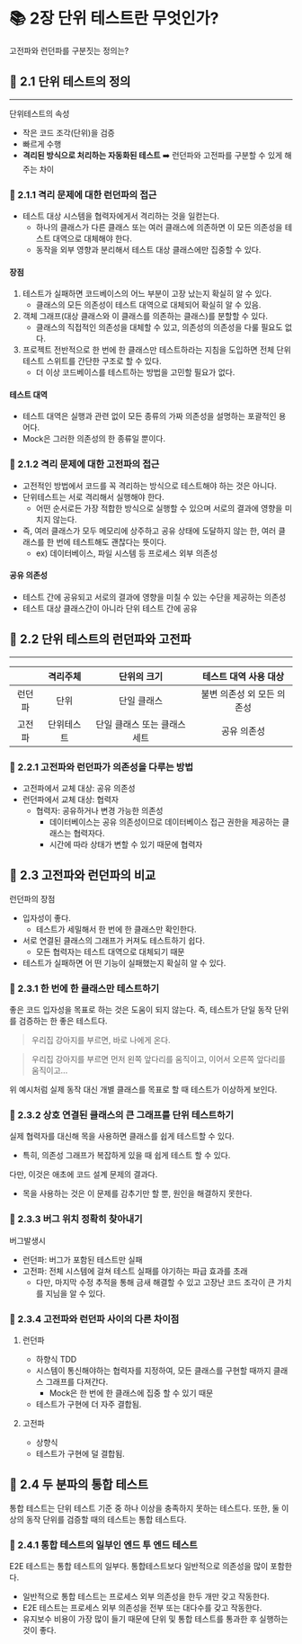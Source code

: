 # 📚 2장 단위 테스트란 무엇인가?

고전파와 런던파를 구분짓는 정의는?

## 📖 2.1 단위 테스트의 정의

___
단위테스트의 속성

- 작은 코드 조각(단위)을 검증
- 빠르게 수행
- **격리된 방식으로 처리하는 자동화된 테스트** ➡️ 런던파와 고전파를 구분할 수 있게 해주는 차이

### 🔖 2.1.1 격리 문제에 대한 런던파의 접근

- 테스트 대상 시스템을 협력자에게서 격리하는 것을 일컫는다.
  - 하나의 클래스가 다른 클래스 또는 여러 클래스에 의존하면 이 모든 의존성을 테스트 대역으로 대체해야 한다.
  - 동작을 외부 영향과 분리해서 테스트 대상 클래스에만 집중할 수 있다.

#### 장점

1. 테스트가 실패하면 코드베이스의 어느 부분이 고장 났는지 확실히 알 수 있다.
    - 클래스의 모든 의존성이 테스트 대역으로 대체되어 확실히 알 수 있음.
2. 객체 그래프(대상 클래스와 이 클래스를 의존하는 클래스)를 분할할 수 있다.
    - 클래스의 직접적인 의존성을 대체할 수 있고, 의존성의 의존성을 다룰 필요도 없다.
3. 프로젝트 전반적으로 한 번에 한 클래스만 테스트하라는 지침을 도입하면 전체 단위 테스트 스위트를 간단한 구조로 할 수 있다.
    - 더 이상 코드베이스를 테스트하는 방법을 고민할 필요가 없다.

#### 테스트 대역

- 테스트 대역은 실행과 관련 없이 모든 종류의 가짜 의존성을 설명하는 포괄적인 용어다.
- Mock은 그러한 의존성의 한 종류일 뿐이다.

### 🔖 2.1.2 격리 문제에 대한 고전파의 접근

- 고전적인 방법에서 코드를 꼭 격리하는 방식으로 테스트해야 하는 것은 아니다.
- 단위테스트는 서로 격리해서 실행해야 한다.
  - 어떤 순서로든 가장 적합한 방식으로 실행할 수 있으며 서로의 결과에 영향을 미치지 않는다.
- 즉, 여러 클래스가 모두 메모리에 상주하고 공유 상태에 도달하지 않는 한, 여러 클래스를 한 번에 테스트해도 괜찮다는 뜻이다.
  - ex) 데이터베이스, 파일 시스템 등 프로세스 외부 의존성

#### 공유 의존성

- 테스트 간에 공유되고 서로의 결과에 영향을 미칠 수 있는 수단을 제공하는 의존성
- 테스트 대상 클래스간이 아니라 단위 테스트 간에 공유

## 📖 2.2 단위 테스트의 런던파와 고전파

___
||격리주체|단위의 크기|테스트 대역 사용 대상
|:---:|:---:|:---:|:---:|
|런던파|단위|단일 클래스|불변 의존성 외 모든 의존성
|고전파|단위테스트|단일 클래스 또는 클래스 세트|공유 의존성

### 🔖 2.2.1 고전파와 런던파가 의존성을 다루는 방법

- 고전파에서 교체 대상: 공유 의존성
- 런던파에서 교체 대상: 협력자
  - 협력자: 공유하거나 변경 가능한 의존성
    - 데이터베이스는 공유 의존성이므로 데이터베이스 접근 권한을 제공하는 클래스는 협력자다.
    - 시간에 따라 상태가 변할 수 있기 때문에 협력자

## 📖 2.3 고전파와 런던파의 비교

런던파의 장점

- 입자성이 좋다.
  - 테스트가 세밀해서 한 번에 한 클래스만 확인한다.
- 서로 연결된 클래스의 그래프가 커져도 테스트하기 쉽다.
  - 모든 협력자는 테스트 대역으로 대체되기 때문
- 테스트가 실패하면 어 떤 기능이 실패했는지 확실히 알 수 있다.

### 🔖 2.3.1 한 번에 한 클래스만 테스트하기

좋은 코드 입자성을 목표로 하는 것은 도움이 되지 않는다. 즉, 테스트가 단일 동작 단위를 검증하는 한 좋은 테스트다.

> 우리집 강아지를 부르면, 바로 나에게 온다.

> 우리집 강아지를 부르면 먼저 왼쪽 앞다리를 움직이고, 이어서 오른쪽 앞다리를 움직이고...

위 예시처럼 실제 동작 대신 개별 클래스를 목표로 할 때 테스트가 이상하게 보인다.

### 🔖 2.3.2 상호 연결된 클래스의 큰 그래프를 단위 테스트하기

실제 협력자를 대신해 목을 사용하면 클래스를 쉽게 테스트할 수 있다.

- 특히, 의존성 그래프가 복잡하게 있을 때 쉽게 테스트 할 수 있다.

다만, 이것은 애초에 코드 설계 문제의 결과다.

- 목을 사용하는 것은 이 문제를 감추기만 할 뿐, 원인을 해결하지 못한다.

### 🔖 2.3.3 버그 위치 정확히 찾아내기

버그발생시

- 런던파: 버그가 포함된 테스트만 실패
- 고전파: 전체 시스템에 걸쳐 테스트 실패를 야기하는 파급 효과를 초래
  - 다만, 마지막 수정 추적을 통해 금새 해결할 수 있고 고장난 코드 조각이 큰 가치를 지님을 알 수 있다.

### 🔖 2.3.4 고전파와 런던파 사이의 다른 차이점

1. 런던파
    - 하향식 TDD
    - 시스템이 통신해야하는 협력자를 지정하여, 모든 클래스를 구현할 때까지 클래스 그래프를 다져간다.
        - Mock은 한 번에 한 클래스에 집중 할 수 있기 때문
    - 테스트가 구현에 더 자주 결합됨.

2. 고전파
    - 상향식
    - 테스트가 구현에 덜 결합됨.

## 📖 2.4 두 분파의 통합 테스트

통합 테스트는 단위 테스트 기준 중 하나 이상을 충족하지 못하는 테스트다.
또한, 둘 이상의 동작 단위를 검증할 때의 테스트는 통합 테스트다.

### 🔖 2.4.1 통합 테스트의 일부인 엔드 투 엔드 테스트

E2E 테스트는 통합 테스트의 일부다. 통합테스트보다 일반적으로 의존성을 많이 포함한다.

- 일반적으로 통합 테스트는 프로세스 외부 의존성을 한두 개만 갖고 작동한다.
- E2E 테스트는 프로세스 외부 의존성을 전부 또는 대다수를 갖고 작동한다.
- 유지보수 비용이 가장 많이 들기 때문에 단위 및 통합 테스트를 통과한 후 실행하는 것이 좋다.
